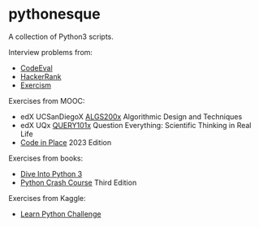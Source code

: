 # pythonesque

A collection of Python3 scripts.

Interview problems from:
   * [CodeEval](https://github.com/egalli64/pythonesque/tree/master/ce/)
   * [HackerRank](https://github.com/egalli64/pythonesque/tree/master/hr/)
   * [Exercism](https://github.com/egalli64/pythonesque/tree/master/exercism/)

Exercises from MOOC:
   * edX UCSanDiegoX [ALGS200x](https://github.com/egalli64/pythonesque/tree/master/algs200x/) Algorithmic Design and Techniques
   * edX UQx [QUERY101x](https://github.com/egalli64/pythonesque/tree/master/query101/) Question Everything: Scientific Thinking in Real Life
   * [Code in Place](https://github.com/egalli64/pythonesque/tree/master/cip/) 2023 Edition

Exercises from books:
   * [Dive Into Python 3](https://github.com/egalli64/pythonesque/tree/master/dive/)
   * [Python Crash Course](https://github.com/egalli64/pythonesque/tree/master/pcc3/) Third Edition

Exercises from Kaggle:
   * [Learn Python Challenge](https://github.com/egalli64/pythonesque/tree/master/kaggle/LearnPythonChallenge/)